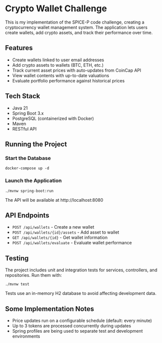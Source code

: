 # Crypto Wallet Challenge

This is my implementation of the SPICE-P code challenge, creating a cryptocurrency wallet management system. The application lets users create wallets, add crypto assets, and track their performance over time.

## Features

- Create wallets linked to user email addresses
- Add crypto assets to wallets (BTC, ETH, etc.)
- Track current asset prices with auto-updates from CoinCap API
- View wallet contents with up-to-date valuations
- Evaluate portfolio performance against historical prices

## Tech Stack

- Java 21
- Spring Boot 3.x
- PostgreSQL (containerized with Docker)
- Maven
- RESTful API

## Running the Project

### Start the Database

```
docker-compose up -d
```

### Launch the Application

```
./mvnw spring-boot:run
```

The API will be available at http://localhost:8080

## API Endpoints

- `POST /api/wallets` - Create a new wallet
- `POST /api/wallets/{id}/assets` - Add asset to wallet
- `GET /api/wallets/{id}` - Get wallet information
- `POST /api/wallets/evaluate` - Evaluate wallet performance

## Testing

The project includes unit and integration tests for services, controllers, and repositories. Run them with:

```
./mvnw test
```

Tests use an in-memory H2 database to avoid affecting development data.

## Some Implementation Notes

- Price updates run on a configurable schedule (default: every minute)
- Up to 3 tokens are processed concurrently during updates
- Spring profiles are being used to separate test and development environments